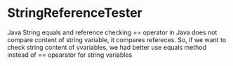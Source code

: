 # StringReferenceTester
Java String equals and reference checking
== operator in Java does not compare content of string variable, it compares refereces.
So, if we want to check string content of vvariables, we had better use equals method instead of == opearator for string variables
